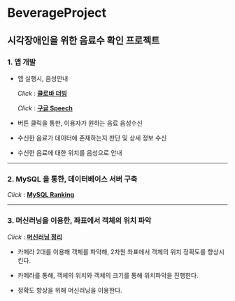 # BeverageProject

## 시각장애인을 위한 음료수 확인 프로젝트

### 1. 앱 개발

* 앱 실행시, 음성안내

    *Click* : [**클로바 더빙**](https://clovadubbing.naver.com/)

    *Click* : [**구글 Speech**](https://ebbnflow.tistory.com/188)
* 버튼 클릭을 통한, 이용자가 원하는 음료 음성수신

* 수신한 음료가 데이터에 존재하는지 판단 및 상세 정보 수신

* 수신한 음료에 대한 위치를 음성으로 안내

---
### 2. MySQL 을 통한, 데이터베이스 서버 구축

*Click* : [**MySQL Ranking**](https://db-engines.com/en/ranking)

---
### 3. 머신러닝을 이용한, 좌표에서 객체의 위치 파악

*Click* : [**머신러닝 정리**](https://www.notion.so/25fcfcf568764ff391e7f769c5e1caf5)

* 카메라 2대를 이용해 객체를 파악해, 2차원 좌표에서 객체의 위치 정확도를 향상시킨다.

* 카메라를 통해, 객체의 위치와 객체의 크기를 통해 위치파악을 진행한다.

* 정확도 향상을 위해 머신러닝을 이용한다.  